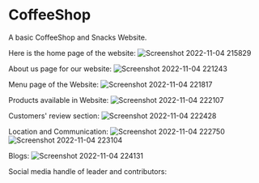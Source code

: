 # CoffeeShop
A  basic CoffeeShop and Snacks Website.

Here is the home page of the website:
![Screenshot 2022-11-04 215829](https://user-images.githubusercontent.com/91194192/200028997-2e2b389c-9f48-4cba-91d2-d663aedadbca.png)

About us page for our website:
![Screenshot 2022-11-04 221243](https://user-images.githubusercontent.com/91194192/200030279-a15ef6fe-f7ca-486e-a4da-8c4eae4e87e6.png)

Menu page of the Website:
![Screenshot 2022-11-04 221817](https://user-images.githubusercontent.com/91194192/200030941-bf34395f-2be4-4290-b373-62578c552cc1.png)

Products available in Website:
![Screenshot 2022-11-04 222107](https://user-images.githubusercontent.com/91194192/200031580-7690aa37-3f5d-49d4-a324-43c00e59aeb4.png)

Customers' review section:
![Screenshot 2022-11-04 222428](https://user-images.githubusercontent.com/91194192/200032242-c2321a7d-2ece-4054-9c47-0c0a11f35870.png)

Location and Communication:
![Screenshot 2022-11-04 222750](https://user-images.githubusercontent.com/91194192/200032914-bb6847f4-5ae4-4250-b6d7-405745088430.png)
![Screenshot 2022-11-04 223104](https://user-images.githubusercontent.com/91194192/200033905-f3a4a6bf-d4ea-4ec1-8971-cc242c2a22c2.png)

Blogs:
![Screenshot 2022-11-04 224131](https://user-images.githubusercontent.com/91194192/200035913-6e117e54-11e8-4d0c-8e60-35f8c17c965f.png)

Social media handle of leader and contributors:


